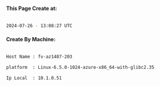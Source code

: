 
   
#### This Page Create at:

```bash

2024-07-26 - 13:08:27 UTC

```

#### Create By Machine:

```bash

Host Name : fv-az1487-203

platform  : Linux-6.5.0-1024-azure-x86_64-with-glibc2.35

Ip Local  : 10.1.0.51

```

